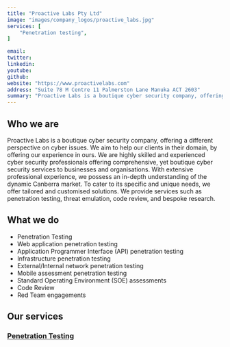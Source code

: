 ```yaml
---
title: "Proactive Labs Pty Ltd"
image: "images/company_logos/proactive_labs.jpg"
services: [
    "Penetration testing",
]

email: 
twitter: 
linkedin: 
youtube: 
github: 
website: "https://www.proactivelabs.com"
address: "Suite 78 M Centre 11 Palmerston Lane Manuka ACT 2603"
summary: "Proactive Labs is a boutique cyber security company, offering a different perspective on cyber issues. We aim to help our clients in their domain, by offering our experience in ours. We are highly skilled and experienced cyber security professionals offering comprehensive, yet boutique cyber security services to businesses and organisations."
---
```


## Who we are

Proactive Labs is a boutique cyber security company, offering a different perspective on cyber issues. We aim to help our clients in their domain, by offering our experience in ours. We are highly skilled and experienced cyber security professionals offering comprehensive, yet boutique cyber security services to businesses and organisations. With extensive professional experience, we possess an in-depth understanding of the dynamic Canberra market. To cater to its specific and unique needs, we offer tailored and customised solutions. We provide services such as penetration testing, threat emulation, code review, and bespoke research.

## What we do

* Penetration Testing
* Web application penetration testing
* Application Programmer Interface (API) penetration testing
* Infrastructure penetration testing
* External/Internal network penetration testing
* Mobile assessment penetration testing
* Standard Operating Environment (SOE) assessments
* Code Review
* Red Team engagements

## Our services
### [Penetration Testing](https://www.proactivelabs.com.au/services/index.html)
